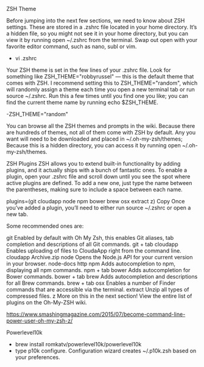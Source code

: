 ZSH Theme

Before jumping into the next few sections, we need to know about ZSH settings. These are stored in a .zshrc file located in your home directory. It’s a hidden file, so you might not see it in your home directory, but you can view it by running open ~/.zshrc from the terminal. Swap out open with your favorite editor command, such as nano, subl or vim.

- vi .zshrc

Your ZSH theme is set in the few lines of your .zshrc file. Look for something like ZSH_THEME="robbyrussel" — this is the default theme that comes with ZSH. I recommend setting this to ZSH_THEME="random", which will randomly assign a theme each time you open a new terminal tab or run source ~/.zshrc. Run this a few times until you find one you like; you can find the current theme name by running echo $ZSH_THEME.

-ZSH_THEME="random"


You can browse all the ZSH themes and prompts in the wiki. Because there are hundreds of themes, not all of them come with ZSH by default. Any you want will need to be downloaded and placed in ~/.oh-my-zsh/themes; Because this is a hidden directory, you can access it by running open ~/.oh-my-zsh/themes.


ZSH Plugins
ZSH allows you to extend built-in functionality by adding plugins, and it actually ships with a bunch of fantastic ones. To enable a plugin, open your .zshrc file and scroll down until you see the spot where active plugins are defined. To add a new one, just type the name between the parentheses, making sure to include a space between each name.


plugins=(git cloudapp node npm bower brew osx extract z)
Copy
Once you’ve added a plugin, you’ll need to either run source ~/.zshrc or open a new tab.

Some recommended ones are:

git Enabled by default with Oh My Zsh, this enables Git aliases, tab completion and descriptions of all Git commands. git + tab
cloudapp Enables uploading of files to CloudaApp right from the command line. cloudapp Archive.zip
node Opens the Node.js API for your current version in your browser. node-docs http
npm Adds autocompletion to npm, displaying all npm commands. npm + tab
bower Adds autocompletion for Bower commands. bower + tab
brew Adds autocompletion and descriptions for all Brew commands. brew + tab
osx Enables a number of Finder commands that are accessible via the terminal.
extract Unzip all types of compressed files.
z More on this in the next section!
View the entire list of plugins on the Oh-My-ZSH wiki.


https://www.smashingmagazine.com/2015/07/become-command-line-power-user-oh-my-zsh-z/


Powerlevel10k

- brew install romkatv/powerlevel10k/powerlevel10k
- type p10k configure. Configuration wizard creates ~/.p10k.zsh based on your preferences.





